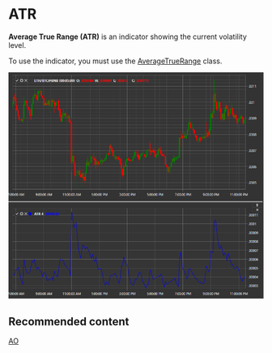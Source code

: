 # ATR

**Average True Range (ATR)** is an indicator showing the current volatility level. 

To use the indicator, you must use the [AverageTrueRange](../api/StockSharp.Algo.Indicators.AverageTrueRange.html) class. 

![IndicatorAverageTrueRange](../images/IndicatorAverageTrueRange.png)

## Recommended content

[AO](IndicatorAwesomeOscillator.md)
